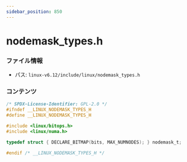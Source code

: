 ```yaml
---
sidebar_position: 850
---
```

# nodemask_types.h

### ファイル情報

- パス: `linux-v6.12/include/linux/nodemask_types.h`

### コンテンツ

```h
/* SPDX-License-Identifier: GPL-2.0 */
#ifndef __LINUX_NODEMASK_TYPES_H
#define __LINUX_NODEMASK_TYPES_H

#include <linux/bitops.h>
#include <linux/numa.h>

typedef struct { DECLARE_BITMAP(bits, MAX_NUMNODES); } nodemask_t;

#endif /* __LINUX_NODEMASK_TYPES_H */

```
